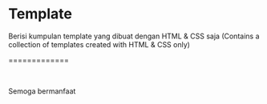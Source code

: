 # Template
<p>Berisi kumpulan template yang dibuat dengan HTML &amp; CSS saja (Contains a collection of templates created with HTML &amp; CSS only)</p>
<p>=============</p><br>
<p>Semoga bermanfaat</p><br>
